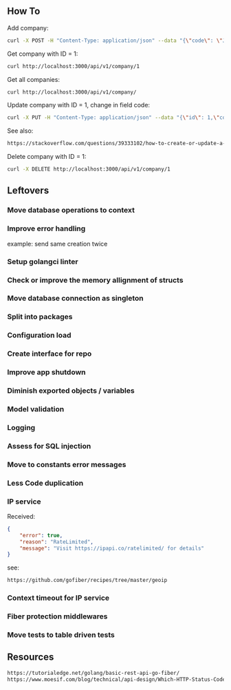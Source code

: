 ## How To
Add company:
```sh
curl -X POST -H "Content-Type: application/json" --data "{\"code\": \"J1234\", \"name\": \"avata\", \"country\": \"Fidji\", \"website\": \"avata.fj\", \"phone\": \"+55 12345\"}" http://localhost:3000/api/v1/company
```
Get company with ID = 1:
```sh
curl http://localhost:3000/api/v1/company/1
```
Get all companies:
```sh
curl http://localhost:3000/api/v1/company/
```
Update company with ID = 1, change in field code:
```sh
curl -X PUT -H "Content-Type: application/json" --data "{\"id\": 1,\"code\": \"Jxxxx\", \"name\": \"avata\", \"country\": \"Fidji\", \"website\": \"avata.fj\", \"phone\": \"+55 12345\"}" http://localhost:3000/api/v1/company
```
See also: 
```html
https://stackoverflow.com/questions/39333102/how-to-create-or-update-a-record-with-gorm
```
Delete company with ID = 1:
```sh
curl -X DELETE http://localhost:3000/api/v1/company/1
```


## Leftovers
### Move database operations to context
### Improve error handling
example: send same creation twice
### Setup golangci linter
### Check or improve the memory allignment of structs
### Move database connection as singleton
### Split into packages
### Configuration load
### Create interface for repo
### Improve app shutdown
### Diminish exported objects / variables
### Model validation
### Logging
### Assess for SQL injection
### Move to constants error messages
### Less Code duplication
### IP service
Received:
```json
{
    "error": true,
    "reason": "RateLimited",
    "message": "Visit https://ipapi.co/ratelimited/ for details"
}
```
see:
```html
https://github.com/gofiber/recipes/tree/master/geoip
```
### Context timeout for IP service
### Fiber protection middlewares
### Move tests to table driven tests


## Resources
```html
https://tutorialedge.net/golang/basic-rest-api-go-fiber/
https://www.moesif.com/blog/technical/api-design/Which-HTTP-Status-Code-To-Use-For-Every-CRUD-App/
```